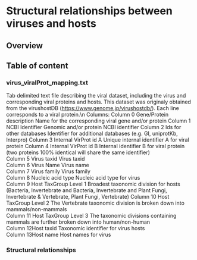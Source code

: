 # Structural relationships between viruses and hosts

## Overview

## Table of content

### virus_viralProt_mapping.txt
Tab delimited text file describing the viral dataset, including the virus and corresponding viral proteins and hosts. This dataset was originaly obtained from the virushostDB (https://www.genome.jp/virushostdb/). Each line corresponds to a viral protein.\n
	Columns:
	Column 0	Gene/Protein description	Name for the corresponding viral gene and/or protein
	Column 1	NCBI Identifier	Genomic and/or protein NCBI identifier
	Column 2	Ids for other databases	Identifier for additional databases (e.g. GI, uniprotKb, Interpro)
	Column 3	Internal VirProt id A	Unique internal identifier A for viral protein
	Column 4	Internal VirProt id B	Internal identifier B for viral protein (two proteins 100% identical will share the same identifier)											
	Column 5	Virus taxid	Virus taxid											
	Column 6	Virus Name	Virus name											
	Column 7	Virus family	Virus family											
	Column 8	Nucleic acid type	Nucleic acid type for virus											
	Column 9	Host TaxGroup Level 1	Broadest taxonomic division for hosts (Bacteria, Invertebrate and Bacteria, Invertebrate and Plant Fungi, Invertebrate & Vertebrate, Plant Fungi, Vertebrate)
	Column 10	Host TaxGroup Level 2	The Vertebrate taxonomic division is broken down into mammals/non-mammals											
	Column 11	Host TaxGroup Level 3	The taxonomic divisions containing mammals are further broken down into human/non-human											
	Column 12Host taxid	Taxonomic identifier for  virus hosts		
	Column 13Host name	Host names for virus											

### Structural relationships